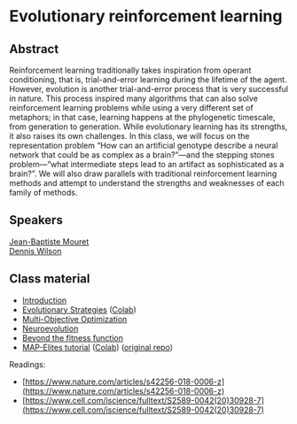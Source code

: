 # Evolutionary reinforcement learning

## Abstract

Reinforcement learning traditionally takes inspiration from operant conditioning, that is, trial-and-error learning during the lifetime of the agent. However, evolution is another trial-and-error process that is very successful in nature. This process inspired many algorithms that can also solve reinforcement learning problems while using a very different set of metaphors; in that case, learning happens at the phylogenetic timescale, from generation to generation. While evolutionary learning has its strengths, it also raises its own challenges. In this class, we will focus on the representation problem “How can an artificial genotype describe a neural network that could be as complex as a brain?”—and the stepping stones problem—“what intermediate steps lead to an artifact as sophisticated as a brain?”. We will also draw parallels with traditional reinforcement learning methods and attempt to understand the strengths and weaknesses of each family of methods.

## Speakers

[Jean-Baptiste Mouret](jean-baptiste-mouret.md)  
[Dennis Wilson](dennis-wilson.md)

## Class material

+ [Introduction](class-material/evolutionary/light-virtual_school_evo_intro.pdf)
+ [Evolutionary Strategies](class-material/evolutionary/es.zip)
([Colab](https://colab.research.google.com/github/RL-VS/rlvs2021/blob/main/docs/class-material/evolutionary/es/Evolutionary%20Strategies.ipynb))
+ [Multi-Objective Optimization](class-material/evolutionary/multi-objective_optimization.pdf)
+ [Neuroevolution](class-material/evolutionary/light-virtual_school_neat_hyperneat.pdf)
+ [Beyond the fitness function](class-material/evolutionary/light-virtual_school_qd.pdf)
+ [MAP-Elites tutorial](class-material/evolutionary/map_elites_tutorial.zip) ([Colab](https://colab.research.google.com/github/RL-VS/rlvs2021/blob/main/docs/class-material/evolutionary/map_elites_tutorial/map_elites.ipynb)) ([original repo](https://github.com/jbmouret/map_elites_tutorial))

Readings:

+ [https://www.nature.com/articles/s42256-018-0006-z](https://www.nature.com/articles/s42256-018-0006-z)  
+ [https://www.cell.com/iscience/fulltext/S2589-0042(20)30928-7](https://www.cell.com/iscience/fulltext/S2589-0042(20)30928-7)

